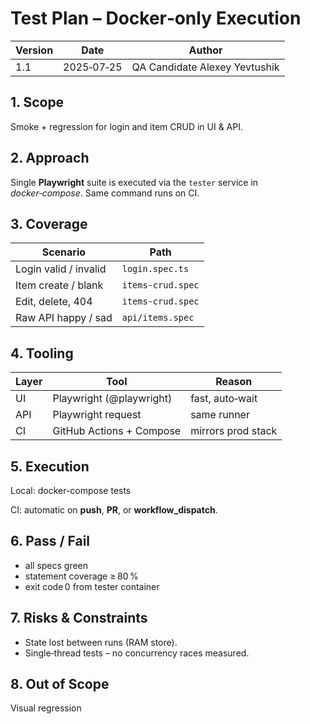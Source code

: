 # Test Plan – Docker‑only Execution

| Version | Date | Author |
|---------|------|--------|
| 1.1 | 2025‑07‑25 | QA Candidate Alexey Yevtushik|

## 1. Scope
Smoke + regression for login and item CRUD in UI & API.

## 2. Approach
Single **Playwright** suite is executed via the `tester`
service in *docker‑compose*. Same command runs on CI.

## 3. Coverage

| Scenario                 | Path               |
|--------------------------|--------------------|
| Login valid / invalid    | `login.spec.ts`    |
| Item create / blank      | `items-crud.spec`  |
| Edit, delete, 404        | `items-crud.spec`  |
| Raw API happy / sad      | `api/items.spec`   |

## 4. Tooling
| Layer | Tool                    | Reason              |
|-------|-------------------------|---------------------|
| UI    | Playwright (@playwright)| fast, auto‑wait     |
| API   | Playwright request      | same runner         |
| CI    | GitHub Actions + Compose| mirrors prod stack  |

## 5. Execution

Local: docker-compose tests

CI: automatic on **push**, **PR**, or **workflow_dispatch**.

## 6. Pass / Fail
* all specs green  
* statement coverage ≥ 80 %  
* exit code 0 from tester container

## 7. Risks & Constraints
* State lost between runs (RAM store).  
* Single‑thread tests – no concurrency races measured.

## 8. Out of Scope
Visual regression
